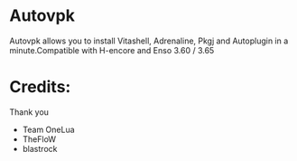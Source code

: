 # Autovpk
Autovpk allows you to install Vitashell, Adrenaline, Pkgj and Autoplugin in a minute.Compatible with H-encore and Enso 3.60 / 3.65

# Credits:
 Thank you
- Team OneLua
- TheFloW
- blastrock
